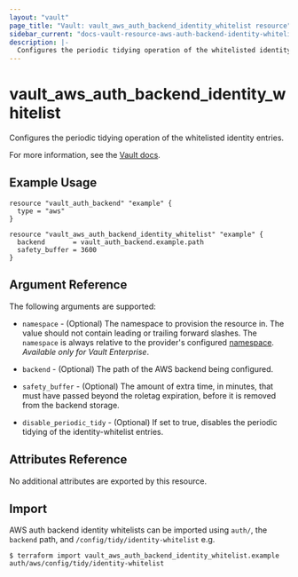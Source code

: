```yaml
---
layout: "vault"
page_title: "Vault: vault_aws_auth_backend_identity_whitelist resource"
sidebar_current: "docs-vault-resource-aws-auth-backend-identity-whitelist"
description: |-
  Configures the periodic tidying operation of the whitelisted identity entries.
---
```


# vault\_aws\_auth\_backend\_identity\_whitelist

Configures the periodic tidying operation of the whitelisted identity entries.

For more information, see the
[Vault docs](https://www.vaultproject.io/api-docs/auth/aws#configure-identity-whitelist-tidy-operation).

## Example Usage

```hcl
resource "vault_auth_backend" "example" {
  type = "aws"
}

resource "vault_aws_auth_backend_identity_whitelist" "example" {
  backend       = vault_auth_backend.example.path
  safety_buffer = 3600
}
```

## Argument Reference

The following arguments are supported:

* `namespace` - (Optional) The namespace to provision the resource in.
  The value should not contain leading or trailing forward slashes.
  The `namespace` is always relative to the provider's configured [namespace](../index.html#namespace).
   *Available only for Vault Enterprise*.

* `backend` - (Optional) The path of the AWS backend being configured.

* `safety_buffer` - (Optional) The amount of extra time, in minutes, that must
  have passed beyond the roletag expiration, before it is removed from the
  backend storage.

* `disable_periodic_tidy` - (Optional) If set to true, disables the periodic
  tidying of the identity-whitelist entries.

## Attributes Reference

No additional attributes are exported by this resource.

## Import

AWS auth backend identity whitelists can be imported using `auth/`, the `backend` path, and `/config/tidy/identity-whitelist` e.g.

```
$ terraform import vault_aws_auth_backend_identity_whitelist.example auth/aws/config/tidy/identity-whitelist
```
